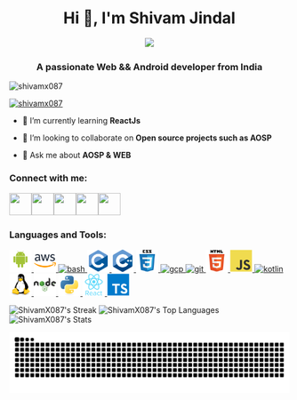<h1 align="center">Hi 👋, I'm Shivam Jindal</h1>

<p align="center">
<img width="300px" src="https://github.com/user-attachments/assets/22332d7b-43fd-4204-93c0-eeac74090d56">
 </p>

<h3 align="center"> A passionate Web && Android developer from India</h3>

<p align="left"> <img src="https://komarev.com/ghpvc/?username=shivamx087&label=Profile%20views&color=0e75b6&style=flat" alt="shivamx087" /> </p>

<p align="left"> <a href="https://github.com/ryo-ma/github-profile-trophy"><img src="https://github-profile-trophy.vercel.app/?username=shivamx087" alt="shivamx087" /></a> </p>

- 🌱 I’m currently learning **ReactJs**

- 👯 I’m looking to collaborate on **Open source projects such as AOSP**

- 💬 Ask me about **AOSP & WEB**

<h3 align="left">Connect with me:</h3>
<p align="left">
</p>

<img src="https://github.com/user-attachments/assets/6dca047f-0fb0-4880-8932-50bb2570b77d"
width="40" height="40"/> <img src="https://github.com/user-attachments/assets/7b1de685-8520-4195-b2e9-20535c8cfedd" width="40" height="40" align="left" /> <img src="https://github.com/user-attachments/assets/3118b6d6-b26b-45c3-9d2d-480030a366a7" width="40" height="40" align="left" /> <img src="https://github.com/user-attachments/assets/763679c1-754f-4241-977e-8873094d156f" width="40" height="40" align="left" /> <img src="https://github.com/user-attachments/assets/73b0c527-e354-49d3-9775-8169f580d188"
 width="40" height="40" align="left" />

<h3 align="left">Languages and Tools:</h3>
<p align="left"> <a href="https://developer.android.com" target="_blank" rel="noreferrer"> <img src="https://raw.githubusercontent.com/devicons/devicon/master/icons/android/android-original-wordmark.svg" alt="android" width="40" height="40"/> </a> <a href="https://aws.amazon.com" target="_blank" rel="noreferrer"> <img src="https://raw.githubusercontent.com/devicons/devicon/master/icons/amazonwebservices/amazonwebservices-original-wordmark.svg" alt="aws" width="40" height="40"/> </a> <a href="https://www.gnu.org/software/bash/" target="_blank" rel="noreferrer"> <img src="https://www.vectorlogo.zone/logos/gnu_bash/gnu_bash-icon.svg" alt="bash" width="40" height="40"/> </a> <a href="https://www.cprogramming.com/" target="_blank" rel="noreferrer"> <img src="https://raw.githubusercontent.com/devicons/devicon/master/icons/c/c-original.svg" alt="c" width="40" height="40"/> </a> <a href="https://www.w3schools.com/cpp/" target="_blank" rel="noreferrer"> <img src="https://raw.githubusercontent.com/devicons/devicon/master/icons/cplusplus/cplusplus-original.svg" alt="cplusplus" width="40" height="40"/> </a> <a href="https://www.w3schools.com/css/" target="_blank" rel="noreferrer"> <img src="https://raw.githubusercontent.com/devicons/devicon/master/icons/css3/css3-original-wordmark.svg" alt="css3" width="40" height="40"/> </a> <a href="https://cloud.google.com" target="_blank" rel="noreferrer"> <img src="https://www.vectorlogo.zone/logos/google_cloud/google_cloud-icon.svg" alt="gcp" width="40" height="40"/> </a> <a href="https://git-scm.com/" target="_blank" rel="noreferrer"> <img src="https://www.vectorlogo.zone/logos/git-scm/git-scm-icon.svg" alt="git" width="40" height="40"/> </a> <a href="https://www.w3.org/html/" target="_blank" rel="noreferrer"> <img src="https://raw.githubusercontent.com/devicons/devicon/master/icons/html5/html5-original-wordmark.svg" alt="html5" width="40" height="40"/> </a> <a href="https://developer.mozilla.org/en-US/docs/Web/JavaScript" target="_blank" rel="noreferrer"> <img src="https://raw.githubusercontent.com/devicons/devicon/master/icons/javascript/javascript-original.svg" alt="javascript" width="40" height="40"/> </a> <a href="https://kotlinlang.org" target="_blank" rel="noreferrer"> <img src="https://www.vectorlogo.zone/logos/kotlinlang/kotlinlang-icon.svg" alt="kotlin" width="40" height="40"/> </a> <a href="https://www.linux.org/" target="_blank" rel="noreferrer"> <img src="https://raw.githubusercontent.com/devicons/devicon/master/icons/linux/linux-original.svg" alt="linux" width="40" height="40"/> </a> <a href="https://nodejs.org" target="_blank" rel="noreferrer"> <img src="https://raw.githubusercontent.com/devicons/devicon/master/icons/nodejs/nodejs-original-wordmark.svg" alt="nodejs" width="40" height="40"/> </a> <a href="https://www.python.org" target="_blank" rel="noreferrer"> <img src="https://raw.githubusercontent.com/devicons/devicon/master/icons/python/python-original.svg" alt="python" width="40" height="40"/> </a> <a href="https://reactjs.org/" target="_blank" rel="noreferrer"> <img src="https://raw.githubusercontent.com/devicons/devicon/master/icons/react/react-original-wordmark.svg" alt="react" width="40" height="40"/> </a> <a href="https://www.typescriptlang.org/" target="_blank" rel="noreferrer"> <img src="https://raw.githubusercontent.com/devicons/devicon/master/icons/typescript/typescript-original.svg" alt="typescript" width="40" height="40"/> </a> </p>

![ShivamX087's Streak](https://github-readme-streak-stats.herokuapp.com/?user=ShivamX087&theme=blueberry&hide_border=false)
![ShivamX087's Top Languages](https://github-readme-stats.vercel.app/api/top-langs/?username=ShivamX087&theme=blueberry&show_icons=true&hide_border=false&layout=compact)
![ShivamX087's Stats](https://github-readme-stats.vercel.app/api?username=ShivamX087&theme=blueberry&show_icons=true&hide_border=false&count_private=true)

<picture>
  <source media="(prefers-color-scheme: dark)" srcset="https://raw.githubusercontent.com/ShivamX087/ShivamX087/output/github-contribution-grid-snake-dark.svg">
  <source media="(prefers-color-scheme: light)" srcset="https://raw.githubusercontent.com/ShivamX087/ShivamX087/output/github-contribution-grid-snake.svg">
  <img alt="github contribution grid snake animation" src="https://raw.githubusercontent.com/ShivamX087/ShivamX087/output/github-contribution-grid-snake.svg">
</picture>
